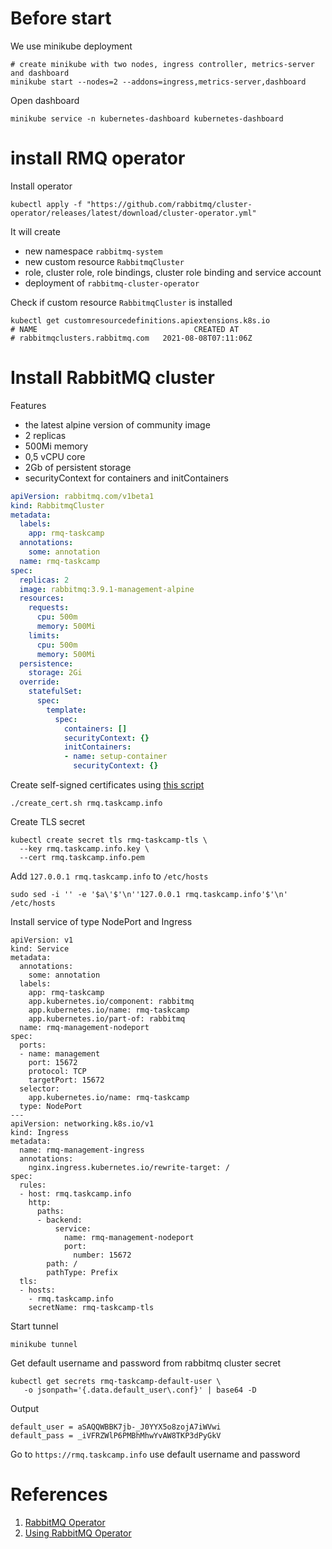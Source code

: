# Before start

We use minikube deployment
```shell
# create minikube with two nodes, ingress controller, metrics-server and dashboard
minikube start --nodes=2 --addons=ingress,metrics-server,dashboard
```
Open dashboard
```shell
minikube service -n kubernetes-dashboard kubernetes-dashboard
```

# install RMQ operator

Install operator
```shell
kubectl apply -f "https://github.com/rabbitmq/cluster-operator/releases/latest/download/cluster-operator.yml"
```
It will create 
* new namespace `rabbitmq-system`
* new custom resource `RabbitmqCluster`
* role, cluster role, role bindings, cluster role binding and service account
* deployment of `rabbitmq-cluster-operator`

Check if custom resource `RabbitmqCluster` is installed
```shell
kubectl get customresourcedefinitions.apiextensions.k8s.io
# NAME                                   CREATED AT
# rabbitmqclusters.rabbitmq.com   2021-08-08T07:11:06Z
```

# Install RabbitMQ cluster

Features
* the latest alpine version of community image
* 2 replicas
* 500Mi memory
* 0,5 vCPU core
* 2Gb of persistent storage
* securityContext for containers and initContainers
```yaml
apiVersion: rabbitmq.com/v1beta1
kind: RabbitmqCluster
metadata:
  labels:
    app: rmq-taskcamp
  annotations:
    some: annotation
  name: rmq-taskcamp
spec:
  replicas: 2
  image: rabbitmq:3.9.1-management-alpine
  resources:
    requests:
      cpu: 500m
      memory: 500Mi
    limits:
      cpu: 500m
      memory: 500Mi
  persistence:
    storage: 2Gi
  override:
    statefulSet:
      spec:
        template:
          spec:
            containers: []
            securityContext: {}
            initContainers:
            - name: setup-container
              securityContext: {}
```


Create self-signed certificates using [this script](https://github.com/iliadmitriev/openssl-scripts#usage)
```shell
./create_cert.sh rmq.taskcamp.info
```

Create TLS secret
```shell
kubectl create secret tls rmq-taskcamp-tls \
  --key rmq.taskcamp.info.key \
  --cert rmq.taskcamp.info.pem
```

Add `127.0.0.1 rmq.taskcamp.info` to `/etc/hosts`
```shell
sudo sed -i '' -e '$a\'$'\n''127.0.0.1 rmq.taskcamp.info'$'\n'  /etc/hosts
```

Install service of type NodePort and Ingress 
```shell
apiVersion: v1
kind: Service
metadata:
  annotations:
    some: annotation
  labels:
    app: rmq-taskcamp
    app.kubernetes.io/component: rabbitmq
    app.kubernetes.io/name: rmq-taskcamp
    app.kubernetes.io/part-of: rabbitmq
  name: rmq-management-nodeport
spec:
  ports:
  - name: management
    port: 15672
    protocol: TCP
    targetPort: 15672
  selector:
    app.kubernetes.io/name: rmq-taskcamp
  type: NodePort
---
apiVersion: networking.k8s.io/v1
kind: Ingress
metadata:
  name: rmq-management-ingress
  annotations:
    nginx.ingress.kubernetes.io/rewrite-target: /
spec:
  rules:
  - host: rmq.taskcamp.info
    http:
      paths:
      - backend:
          service:
            name: rmq-management-nodeport
            port:
              number: 15672
        path: /
        pathType: Prefix
  tls:
  - hosts:
    - rmq.taskcamp.info
    secretName: rmq-taskcamp-tls
```
Start tunnel
```shell
minikube tunnel
```

Get default username and password from rabbitmq cluster secret
```shell
kubectl get secrets rmq-taskcamp-default-user \
   -o jsonpath='{.data.default_user\.conf}' | base64 -D
```
Output
```
default_user = aSAQQWBBK7jb-_J0YYX5o8zojA7iWVwi
default_pass = _iVFRZWlP6PMBhMhwYvAW8TKP3dPyGkV
```

Go to `https://rmq.taskcamp.info`
use default username and password

# References
1. [RabbitMQ Operator](https://www.rabbitmq.com/kubernetes/operator/quickstart-operator.html)
2. [Using RabbitMQ Operator](https://www.rabbitmq.com/kubernetes/operator/using-operator.html)